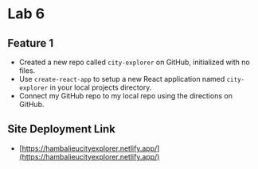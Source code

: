 # Lab 6 

## Feature 1

- Created a new repo called `city-explorer` on GitHub, initialized with no files.
- Use `create-react-app` to setup a new React application named `city-explorer` in your local projects directory. 
- Connect my GitHub repo to my local repo using the directions on GitHub.


## Site Deployment  Link
- [https://hambalieucityexplorer.netlify.app/](https://hambalieucityexplorer.netlify.app/)
